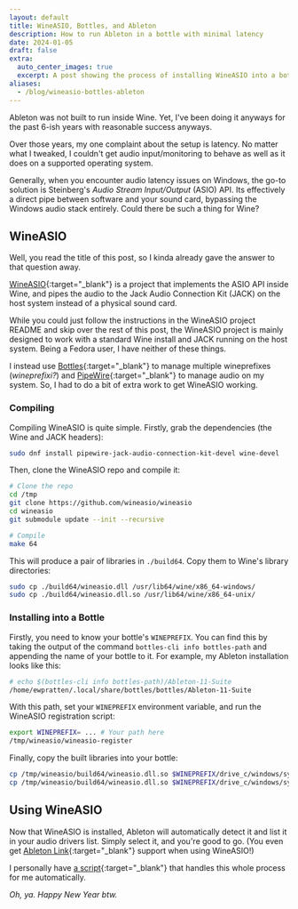 ```yaml
---
layout: default
title: WineASIO, Bottles, and Ableton
description: How to run Ableton in a bottle with minimal latency
date: 2024-01-05
draft: false
extra:
  auto_center_images: true
  excerpt: A post showing the process of installing WineASIO into a bottle
aliases:
  - /blog/wineasio-bottles-ableton
---
```


Ableton was not built to run inside Wine. Yet, I've been doing it anyways for the past 6-ish years with reasonable success anyways.

Over those years, my one complaint about the setup is latency. No matter what I tweaked, I couldn't get audio input/monitoring to behave as well as it does on a supported operating system.

Generally, when you encounter audio latency issues on Windows, the go-to solution is Steinberg's *Audio Stream Input/Output* (ASIO) API. Its effectively a direct pipe between software and your sound card, bypassing the Windows audio stack entirely. Could there be such a thing for Wine?

## WineASIO

Well, you read the title of this post, so I kinda already gave the answer to that question away.

[WineASIO](https://github.com/wineasio/wineasio){:target="_blank"} is a project that implements the ASIO API inside Wine, and pipes the audio to the Jack Audio Connection Kit (JACK) on the host system instead of a physical sound card.

While you could just follow the instructions in the WineASIO project README and skip over the rest of this post, the WineASIO project is mainly designed to work with a standard Wine install and JACK running on the host system. Being a Fedora user, I have neither of these things.

I instead use [Bottles](https://usebottles.com/){:target="_blank"} to manage multiple wineprefixes (*wineprefixi?*) and [PipeWire](https://www.pipewire.org/){:target="_blank"} to manage audio on my system. So, I had to do a bit of extra work to get WineASIO working.

### Compiling

Compiling WineASIO is quite simple. Firstly, grab the dependencies (the Wine and JACK headers):

```sh
sudo dnf install pipewire-jack-audio-connection-kit-devel wine-devel
```

Then, clone the WineASIO repo and compile it:

```sh
# Clone the repo
cd /tmp
git clone https://github.com/wineasio/wineasio
cd wineasio
git submodule update --init --recursive

# Compile
make 64
```

This will produce a pair of libraries in `./build64`. Copy them to Wine's library directories:

```sh
sudo cp ./build64/wineasio.dll /usr/lib64/wine/x86_64-windows/
sudo cp ./build64/wineasio.dll.so /usr/lib64/wine/x86_64-unix/
```

### Installing into a Bottle

Firstly, you need to know your bottle's `WINEPREFIX`. You can find this by taking the output of the command `bottles-cli info bottles-path` and appending the name of your bottle to it. For example, my Ableton installation looks like this:

```sh
# echo $(bottles-cli info bottles-path)/Ableton-11-Suite
/home/ewpratten/.local/share/bottles/bottles/Ableton-11-Suite
```

With this path, set your `WINEPREFIX` environment variable, and run the WineASIO registration script:

```sh
export WINEPREFIX= ... # Your path here
/tmp/wineasio/wineasio-register
```

Finally, copy the built libraries into your bottle:

```sh
cp /tmp/wineasio/build64/wineasio.dll.so $WINEPREFIX/drive_c/windows/system32/wineasio.dll
cp /tmp/wineasio/build64/wineasio.dll.so $WINEPREFIX/drive_c/windows/system/wineasio.dll
```

## Using WineASIO

Now that WineASIO is installed, Ableton will automatically detect it and list it in your audio drivers list. Simply select it, and you're good to go. (You even get [Ableton Link](https://www.ableton.com/en/link/){:target="_blank"} support when using WineASIO!)

I personally have [a script](https://git.ewpratten.com/ewconfig/tree/scripts/ableton-linux){:target="_blank"} that handles this whole process for me automatically.

*Oh, ya. Happy New Year btw.*

